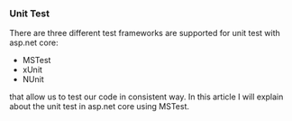 ### Unit Test
There are three different test frameworks are supported for unit test with asp.net core: 
* MSTest
* xUnit
* NUnit 

that allow us to test our code in consistent way. In this article I will explain about the unit test in asp.net core using MSTest.
